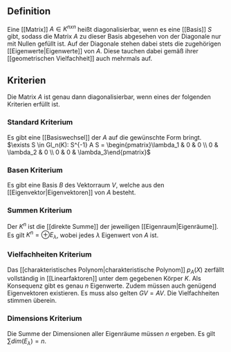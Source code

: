 ## Definition

Eine [[Matrix]] $A \in K^{nxn}$ heißt diagonalisierbar, wenn es eine [[Basis]] $S$ gibt, sodass die Matrix $A$ zu dieser Basis abgesehen von der Diagonale nur mit Nullen gefüllt ist.
Auf der Diagonale stehen dabei stets die zugehörigen [[Eigenwerte|Eigenwerte]] von $A$. Diese tauchen dabei gemäß ihrer [[geometrischen Vielfachheit]] auch mehrmals auf.

## Kriterien

Die Matrix $A$ ist genau dann diagonalisierbar, wenn eines der folgenden Kriterien erfüllt ist.

### Standard Kriterium

Es gibt eine [[Basiswechsel]] der $A$ auf die gewünschte Form bringt.
$\exists S \in Gl_n(K): S^{-1} A S = \begin{pmatrix}\lambda_1 & 0 & 0 \\ 0 & \lambda_2 & 0 \\ 0 & 0 & \lambda_3\end{pmatrix}$

### Basen Kriterium

Es gibt eine Basis $B$ des Vektorraum $V$, welche aus den [[Eigenvektor|Eigenvektoren]] von $A$ besteht.

### Summen Kriterium

Der $K^n$ ist die [[direkte Summe]] der jeweiligen [[Eigenraum|Eigenräume]]. Es gilt $K^n = \oplus E_\lambda$, wobei jedes $\lambda$ Eigenwert von $A$ ist.

### Vielfachheiten Kriterium

Das [[charakteristisches Polynom|charakteristische Polynom]] $p_A(X)$ zerfällt vollständig in [[Linearfaktoren]] unter dem gegebenen Körper $K$. Als Konsequenz gibt es genau $n$ Eigenwerte.
Zudem müssen auch genügend Eigenvektoren existieren. Es muss also gelten $GV = AV$. Die Vielfachheiten stimmen überein.

### Dimensions Kriterium

Die Summe der Dimensionen aller Eigenräume müssen $n$ ergeben. Es gilt $\sum dim(E_\lambda) = n$.
